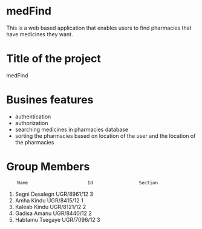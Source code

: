 # medFind
This is a web based application that enables users to find pharmacies that have medicines they want.

# Title of the project
medFind

# Busines features
- authentication
- authorization
- searching medicines in pharmacies database
- sorting the pharmacies based on location of the user and the location of the pharmacies

# Group Members
        Name         		      Id      	         Section 
1. Segni Desalegn               UGR/8961/12           	   3
2. Amha Kindu    	        UGR/8415/12                1
3. Kaleab Kindu  	        UGR/8121/12                2
4. Gadisa Amanu 	        UGR/8440/12        	   2
5. Habtamu Tsegaye              UGR/7096/12           	   3
